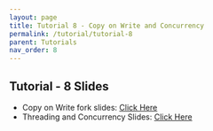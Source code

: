 ```yaml
---
layout: page
title: Tutorial 8 - Copy on Write and Concurrency
permalink: /tutorial/tutorial-8
parent: Tutorials
nav_order: 8
---
```


## Tutorial - 8 Slides
- Copy on Write fork slides: [Click Here](https://docs.google.com/presentation/d/1WG2JkVkqHH4ikXjPRSZ3_90SYfmQ4UVnTVp-46wp-v8/edit?usp=sharing)
- Threading and Concurrency Slides: [Click Here](https://docs.google.com/presentation/d/1AbheQpQ_KQ92U0OFFMlxXzK-KKuk3fazJPtCNM0JtRw/edit?usp=sharing)
